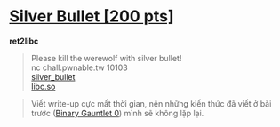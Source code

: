 # [Silver Bullet [200 pts]](https://pwnable.tw/challenge/#6)
**__ret2libc__**

> Please kill the werewolf with silver bullet!      
> nc chall.pwnable.tw 10103     
> [silver_bullet](https://github.com/BuiKimPhat/ctf-writeup/blob/master/pwn/pwnable_tw/silverBullet_02/silver_bullet)     
> [libc.so](https://github.com/BuiKimPhat/ctf-writeup/blob/master/pwn/pwnable_tw/silverBullet_02/libc_32.so.6)        

> Viết write-up cực mất thời gian, nên những kiến thức đã viết ở bài trước ([Binary Gauntlet 0](https://github.com/BuiKimPhat/ctf-writeup/tree/master/pwn/picoctf/binaryGauntlet_01)) mình sẽ không lặp lại.    



